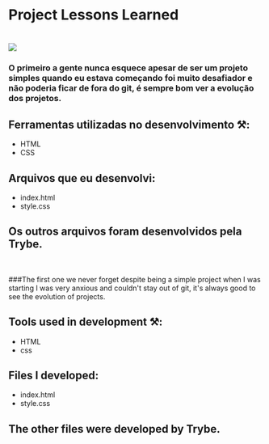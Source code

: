 # Project Lessons Learned <h1>

<img src='first.project.gif'><img>

### O primeiro a gente nunca esquece apesar de ser um projeto simples quando eu estava começando foi muito desafiador e não poderia ficar de fora do git, é sempre bom ver a evolução dos projetos.



## Ferramentas utilizadas no desenvolvimento ⚒️:
+ HTML
+ CSS 

## Arquivos que eu desenvolvi:
+ index.html
+ style.css

## Os outros arquivos foram desenvolvidos pela Trybe.

<br>
<br<>

###The first one we never forget despite being a simple project when I was starting I was very anxious and couldn't stay out of git, it's always good to see the evolution of projects.



## Tools used in development ⚒️:
+ HTML
+ css

## Files I developed:
+ index.html
+ style.css

## The other files were developed by Trybe.
